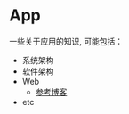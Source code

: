 # App

一些关于应用的知识, 可能包括：

- 系统架构
- 软件架构
- Web
  - [ 参考博客 ](https://www.robinwieruch.de/web-applications)
- etc
